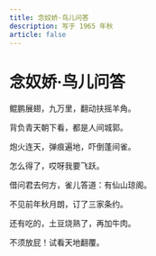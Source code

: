```yaml
---
title: 念奴娇·鸟儿问答
description: 写于 1965 年秋
article: false
---
```


# 念奴娇·鸟儿问答

鲲鹏展翅，九万里，翻动扶摇羊角。

背负青天朝下看，都是人间城郭。

炮火连天，弹痕遍地，吓倒蓬间雀。

怎么得了，哎呀我要飞跃。

借问君去何方，雀儿答道：有仙山琼阁。

不见前年秋月朗，订了三家条约。

还有吃的，土豆烧熟了，再加牛肉。

不须放屁！试看天地翻覆。

